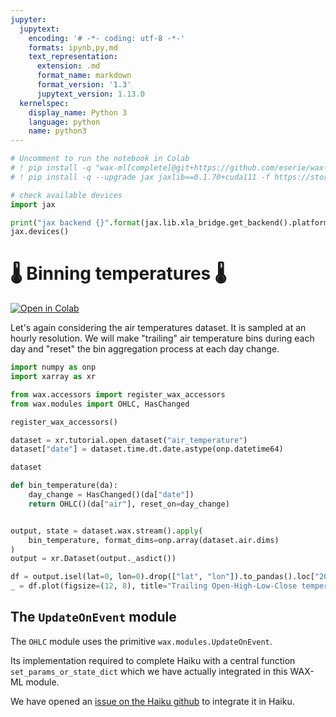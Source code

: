 ```yaml
---
jupyter:
  jupytext:
    encoding: '# -*- coding: utf-8 -*-'
    formats: ipynb,py,md
    text_representation:
      extension: .md
      format_name: markdown
      format_version: '1.3'
      jupytext_version: 1.13.0
  kernelspec:
    display_name: Python 3
    language: python
    name: python3
---
```


```python
# Uncomment to run the notebook in Colab
# ! pip install -q "wax-ml[complete]@git+https://github.com/eserie/wax-ml.git"
# ! pip install -q --upgrade jax jaxlib==0.1.70+cuda111 -f https://storage.googleapis.com/jax-releases/jax_releases.html
```

```python
# check available devices
import jax
```

```python
print("jax backend {}".format(jax.lib.xla_bridge.get_backend().platform))
jax.devices()
```

# 🌡 Binning temperatures 🌡

[![Open in Colab](https://colab.research.google.com/assets/colab-badge.svg)](https://colab.research.google.com/github/eserie/wax-ml/blob/main/docs/notebooks/03_ohlc_temperature.ipynb)


Let's again considering the air temperatures dataset.
It is sampled at an hourly resolution.
We will make "trailing" air temperature bins during each day and "reset" the bin
aggregation process at each day change.

```python tags=[]
import numpy as onp
import xarray as xr
```

```python tags=[]
from wax.accessors import register_wax_accessors
from wax.modules import OHLC, HasChanged

register_wax_accessors()
```

```python tags=[]
dataset = xr.tutorial.open_dataset("air_temperature")
dataset["date"] = dataset.time.dt.date.astype(onp.datetime64)
```

```python
dataset
```

```python tags=[]
def bin_temperature(da):
    day_change = HasChanged()(da["date"])
    return OHLC()(da["air"], reset_on=day_change)


output, state = dataset.wax.stream().apply(
    bin_temperature, format_dims=onp.array(dataset.air.dims)
)
output = xr.Dataset(output._asdict())
```

```python tags=[]
df = output.isel(lat=0, lon=0).drop(["lat", "lon"]).to_pandas().loc["2013-01"]
_ = df.plot(figsize=(12, 8), title="Trailing Open-High-Low-Close temperatures")
```

<!-- #region tags=[] -->
## The `UpdateOnEvent` module

The `OHLC` module uses the primitive `wax.modules.UpdateOnEvent`.

Its implementation required to complete Haiku with a central function
`set_params_or_state_dict` which we have actually integrated in this WAX-ML module.

We have opened an [issue on the Haiku github](https://github.com/deepmind/dm-haiku/issues/126)
to integrate it in Haiku.
<!-- #endregion -->

